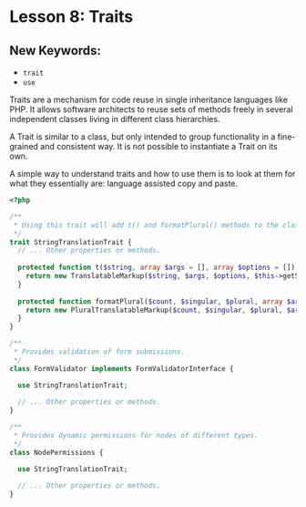 # Lesson 8: Traits

## New Keywords:

 - `trait`
 - `use`

Traits are a mechanism for code reuse in single inheritance languages like PHP. It allows software
architects to reuse sets of methods freely in several independent classes living in different class
hierarchies.

A Trait is similar to a class, but only intended to group functionality in a fine-grained and
consistent way. It is not possible to instantiate a Trait on its own. 

A simple way to understand traits and how to use them is to look at them for what they essentially
are: language assisted copy and paste.

```php
<?php

/**
 * Using this trait will add t() and formatPlural() methods to the class.
 */
trait StringTranslationTrait {
  // ... Other properties or methods.
  
  protected function t($string, array $args = [], array $options = []) {
    return new TranslatableMarkup($string, $args, $options, $this->getStringTranslation());
  }
  
  protected function formatPlural($count, $singular, $plural, array $args = [], array $options = []) {
    return new PluralTranslatableMarkup($count, $singular, $plural, $args, $options, $this->getStringTranslation());
  }
}

/**
 * Provides validation of form submissions.
 */
class FormValidator implements FormValidatorInterface {

  use StringTranslationTrait;
  
  // ... Other properties or methods.
}

/**
 * Provides dynamic permissions for nodes of different types.
 */
class NodePermissions {

  use StringTranslationTrait;
  
  // ... Other properties or methods.
}
```
